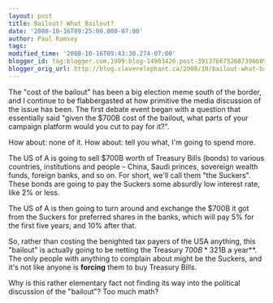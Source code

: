 ```yaml
---
layout: post
title: Bailout? What Bailout?
date: '2008-10-16T09:25:00.000-07:00'
author: Paul Ramsey
tags: 
modified_time: '2008-10-16T09:43:30.274-07:00'
blogger_id: tag:blogger.com,1999:blog-14903426.post-3913766752687396609
blogger_orig_url: http://blog.cleverelephant.ca/2008/10/bailout-what-bailout.html
---
```


The "cost of the bailout" has been a big election meme south of the border, and I continue to be flabbergasted at how primitive the media discussion of the issue has been. The first debate event began with a question that essentially said "given the $700B cost of the bailout, what parts of your campaign platform would you cut to pay for it?".

How about: none of it. How about: tell you what, I'm going to spend more.

The US of A is going to sell $700B worth of Treasury Bills (bonds) to various countries, institutions and people &ndash; China, Saudi princes, sovereign wealth funds, foreign banks, and so on. For short, we'll call them "the Suckers".  These bonds are going to pay the Suckers some absurdly low interest rate, like 2% or less.

The US of A is then going to turn around and exchange the $700B it got from the Suckers for preferred shares in the banks, which will pay 5% for the first five years, and 10% after that.

So, rather than costing the benighted tax payers of the USA anything, this "bailout" is actually going to be netting the Treasury $700B * 3% = **$21B a year**.  The only people with anything to complain about might be the Suckers, and it's not like anyone is **forcing** them to buy Treasury Bills.

Why is this rather elementary fact not finding its way into the political discussion of the "bailout"?  Too much math?

